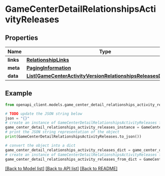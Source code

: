 # GameCenterDetailRelationshipsActivityReleases


## Properties

Name | Type | Description | Notes
------------ | ------------- | ------------- | -------------
**links** | [**RelationshipLinks**](RelationshipLinks.md) |  | [optional] 
**meta** | [**PagingInformation**](PagingInformation.md) |  | [optional] 
**data** | [**List[GameCenterActivityVersionRelationshipsReleasesDataInner]**](GameCenterActivityVersionRelationshipsReleasesDataInner.md) |  | [optional] 

## Example

```python
from openapi_client.models.game_center_detail_relationships_activity_releases import GameCenterDetailRelationshipsActivityReleases

# TODO update the JSON string below
json = "{}"
# create an instance of GameCenterDetailRelationshipsActivityReleases from a JSON string
game_center_detail_relationships_activity_releases_instance = GameCenterDetailRelationshipsActivityReleases.from_json(json)
# print the JSON string representation of the object
print(GameCenterDetailRelationshipsActivityReleases.to_json())

# convert the object into a dict
game_center_detail_relationships_activity_releases_dict = game_center_detail_relationships_activity_releases_instance.to_dict()
# create an instance of GameCenterDetailRelationshipsActivityReleases from a dict
game_center_detail_relationships_activity_releases_from_dict = GameCenterDetailRelationshipsActivityReleases.from_dict(game_center_detail_relationships_activity_releases_dict)
```
[[Back to Model list]](../README.md#documentation-for-models) [[Back to API list]](../README.md#documentation-for-api-endpoints) [[Back to README]](../README.md)



